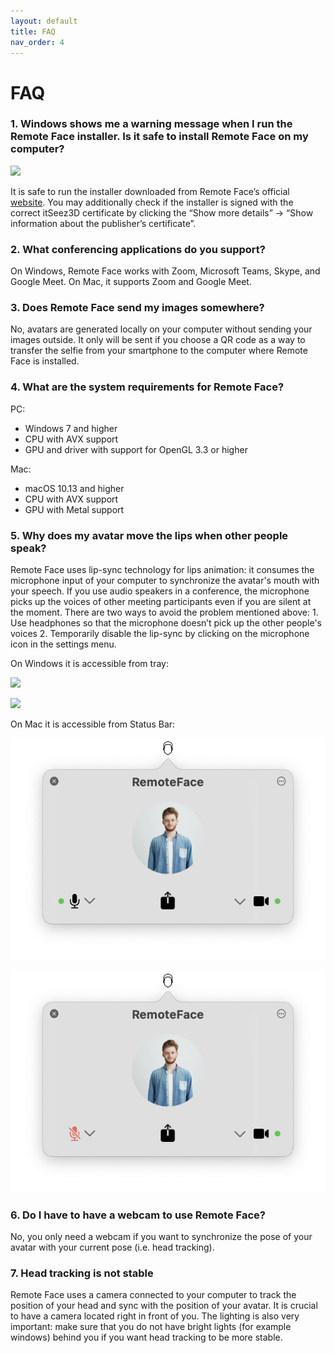 ```yaml
---
layout: default
title: FAQ
nav_order: 4
---
```


# [](#header-1)FAQ

### [](#header-3)1. Windows shows me a warning message when I run the Remote Face installer. Is it safe to install Remote Face on my computer?

![](assets/img/faq_1.png)

It is safe to run the installer downloaded from Remote Face’s official [website](https://remoteface.ai/). You may additionally check if the installer is signed with the correct itSeez3D certificate by clicking the “Show more details” -> “Show information about the publisher’s certificate”.

### [](#header-3)2. What conferencing applications do you support?

On Windows, Remote Face works with Zoom, Microsoft Teams, Skype, and Google Meet. On Mac, it supports Zoom and Google Meet.

### [](#header-3)3. Does Remote Face send my images somewhere?

No, avatars are generated locally on your computer without sending your images outside. It only will be sent if you choose a QR code as a way to transfer the selfie from your smartphone to the computer where Remote Face is installed.

### [](#header-3)4. What are the system requirements for Remote Face?

PC:
*   Windows 7 and higher	
*   CPU with AVX support
*   GPU and driver with support for OpenGL 3.3 or higher

Mac:

*   macOS 10.13 and higher
*   CPU with AVX support
*   GPU with Metal support



### [](#header-3)5. Why does my avatar move the lips when other people speak?

Remote Face uses lip-sync technology for lips animation: it consumes the microphone input of your computer to synchronize the avatar's mouth with your speech. If you use audio speakers in a conference, the microphone picks up the voices of other meeting participants even if you are silent at the moment. There are two ways to avoid the problem mentioned above: 1. Use headphones so that the microphone doesn’t pick up the other people's voices 2. Temporarily disable the lip-sync by clicking on the microphone icon in the settings menu. 

On Windows it is accessible from tray:

![](assets/img/faq_2.png)

![](assets/img/faq_3.png)

On Mac it is accessible from Status Bar:

![](assets/img/mac/faq_2.png)

![](assets/img/mac/faq_3.png)

### [](#header-3)6. Do I have to have a webcam to use Remote Face?

No, you only need a webcam if you want to synchronize the pose of your avatar with your current pose (i.e. head tracking).

### [](#header-3)7. Head tracking is not stable

Remote Face uses a camera connected to your computer to track the position of your head and sync with the position of your avatar. It is crucial to have a camera located right in front of you. The lighting is also very important: make sure that you do not have bright lights (for example windows) behind you if you want head tracking to be more stable.